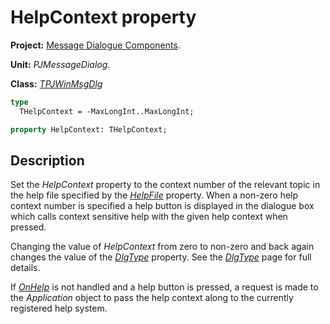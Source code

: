 # HelpContext property

**Project:** [Message Dialogue Components](../API.md).

**Unit:** _PJMessageDialog_.

**Class:** _[TPJWinMsgDlg](./TPJWinMsgDlg.md)_

```pascal
type
  THelpContext = -MaxLongInt..MaxLongInt;

property HelpContext: THelpContext;
```

## Description

Set the _HelpContext_ property to the context number of the relevant topic in the help file specified by the _[HelpFile](./TPJWinMsgDlg-HelpFile.md)_ property. When a non-zero help context number is specified a help button is displayed in the dialogue box which calls context sensitive help with the given help context when pressed.

Changing the value of _HelpContext_ from zero to non-zero and back again changes the value of the _[DlgType](./TPJWinMsgDlg-DlgType.md)_ property. See the _[DlgType](./TPJWinMsgDlg-DlgType.md)_ page for full details.

If _[OnHelp](./TPJWinMsgDlg-OnHelp.md)_ is not handled and a help button is pressed, a request is made to the _Application_ object to pass the help context along to the currently registered help system.
